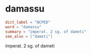 # damassu

``` toml
dict_label = "NCPED"
word = "damassu"
summary = "imperat. 2 sg. of dameti"
see_also = ["dameti"]
```

imperat. 2 sg. of dameti


